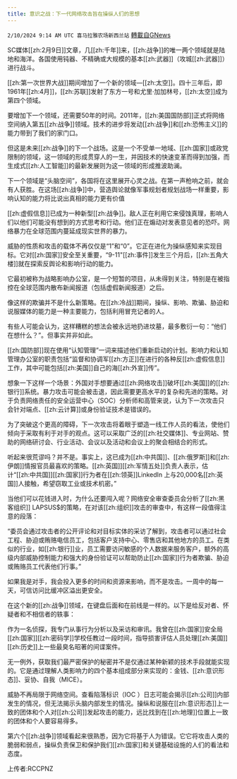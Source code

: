 ```yaml
---
title: 意识之战：下一代网络攻击旨在操纵人们的思想
---
```

`2/10/2024 9:14 AM UTC 喜马拉雅农场新西兰站` [轉載自GNews](https://gnews.org/articles/2297051)

SC媒体[[zh:2月9日]]文章，几[[zh:千年]]来，[[zh:战争]]的唯一两个领域就是陆地和海洋。各国使用钝器、不精确或大规模的基本[[zh:武器]]（攻城[[zh:武器]]）进行战斗。 

 

[[zh:第一次世界大战]]期间增加了一个新的领域—[[zh:太空]]。四十三年后，即1961年[[zh:4月]]，[[zh:苏联]]发射了东方一号和尤里·加加林号，[[zh:太空]]成为第四个领域。 

 

要增加下一个领域，还需要50年的时间。2011年，[[zh:美国国防部]]正式将网络空间纳入第五[[zh:战争]]领域。技术的进步将发动[[zh:战争]]和[[zh:恐怖主义]]的能力带到了我们的家门口。 

 

但这是未来[[zh:战争]]的下一个战场。这是一个不受单一地域、[[zh:国家]]或政党限制的领域，这一领域的形成贯穿人的一生，并因技术的快速变革而得到加强，而生成式[[zh:人工智能]]的最新发展则为这一领域的形成推波助澜。 

 

下一个领域是“头脑空间”，各国将在这里展开心灵之战。在第一声枪响之前，就会有人获胜。在这场[[zh:战争]]中，营造舆论就像军事规划者规划战场一样重要，影响认知的能力将比说出真相的能力更有价值 

 

[[zh:虚假信息]]已成为一种新型[[zh:战争]]。敌人正在利用它来侵蚀真理，影响人们以他们可能没有想到的方式思考和行动。他们正在煽动对发表意见者的恐吓。网络暴力在全球范围内蔓延成现实世界的暴力。 

 

威胁的性质和攻击的载体不再仅仅是“1”和“0”。它正在进化为操纵感知来实现目标。它对[[zh:国家]]安全至关重要，“9-11"[[zh:事件]]发生三个月后，[[zh:五角大楼]]就在探索反舆论和影响行动的能力。 

 

它最初被称为战略影响办公室，是一个短暂的项目，从未得到关注，特别是在被指控在全球范围内散布新闻报道（包括虚假新闻报道）之后。 

 

像这样的欺骗并不是什么新策略。在[[zh:冷战]]期间，操纵、影响、欺骗、胁迫和说服媒体的能力是一种主要能力，包括利用冒充记者的人。 

 

有些人可能会认为，这样糟糕的想法会被永远地扔进坟墓，最多敷衍一句：“他们在想什么？”。但事实并非如此。 

[[zh:国防部]]现在使用“认知管理”一词来描述他们重新启动的计划。影响力和认知管理办公室的职责包括“监督和协调军[[zh:方正]]在进行的各种反[[zh:虚假信息]]工作，其中可能包括[[zh:美国]]自己的海[[zh:外宣]]传”。 

 

想象一下这样一个场景：外国对手想要通过[[zh:网络攻击]]破坏[[zh:美国]]的[[zh:银行]]系统。暴力攻击可能会被击退，因此需要更高水平的复杂和先进的策略。对于负责网络责任的安全运营中心（SOC）分析师和高管来说，认为下一次攻击只会针对端点、[[zh:云计算]]或身份验证技术是错误的。 

 

为了突破这个更高的障碍，下一次攻击将着眼于塑造一线工作人员的看法，使他们倾向于采取有利于对手的观点。这可以采取广泛的[[zh:社交媒体]]、专业网站、赞助的网络研讨会、行业活动、会议以及活动和会议上的聚会相结合的形式。 

 

听起来很荒谬吗？并不是。事实上，这已成为[[zh:中共国]]、[[zh:俄罗斯]]和[[zh:伊朗]]情报官员最喜欢的策略。[[zh:英国]][[zh:军情五处]]负责人表示，估计“[[zh:中共国]][[zh:国家]]行为者在[[zh:领英]]LinkedIn 上与20,000名[[zh:英国]]人接触，希望窃取工业或技术机密。” 

 

当他们可以花钱进入时，为什么还要闯入呢？网络安全审查委员会分析了[[zh:黑客组织]] LAPSUS$的策略，在对该[[zh:组织]]攻击的审查中，有这样一段值得注意的段落： 

 

“委员会通过攻击者的公开评论和对目标实体的采访了解到，攻击者可以通过社会工程、胁迫或贿赂电信员工，包括客户支持中心、零售店和其他地方的员工。在类似的行业，如[[zh:银行]]业，员工需要访问敏感的个人数据来服务客户，额外的高级内部威胁控制能力和强大的身份验证可以帮助防止[[zh:国家]]行为者欺骗、胁迫或贿赂员工代表他们行事。” 

 

如果我是对手，我会投入更多的时间和资源来影响，而不是攻击。一周中的每一天，可信访问比缓冲区溢出更安全。 

 

在这个新的[[zh:战争]]领域，在键盘后面和在前线是一样的。以下是给反对者、怀疑者和不相信者的轶事： 

 

作为一名侦探，我专门从事行为分析以及采访和审讯。我曾在[[zh:国家]]安全局[[zh:国家]][[zh:密码学]]学校任教过一段时间，指导损害评估人员处理[[zh:美国]][[zh:历史]]上一些最臭名昭著的间谍案件。 

 

无一例外，获取我们最严密保护的秘密并不是仅通过某种新颖的技术手段就能实现的。它是通过理解人类影响力的四个基本组成部分来实现的：金钱、[[zh:意识形态]]、妥协、自我（MICE）。 

 

威胁不再局限于网络空间。查看陷落标识（IOC ）日志可能会揭示[[zh:公司]]内部发生的情况，但无法揭示头脑内部发生的情况。操纵和说服在[[zh:意识形态]]上一致的团体和个人对[[zh:公司]]发起攻击的能力，远比找到在[[zh:地理]]位置上一致的团体和个人要容易得多。 

 

第六个[[zh:战争]]领域看起来很熟悉，因为它将基于人为错误。它它将攻击人类的脆弱和弱点，操纵负责保卫和保护我们[[zh:国家]]和关键基础设施的人们的看法和态度。

上传者:RCCPNZ
